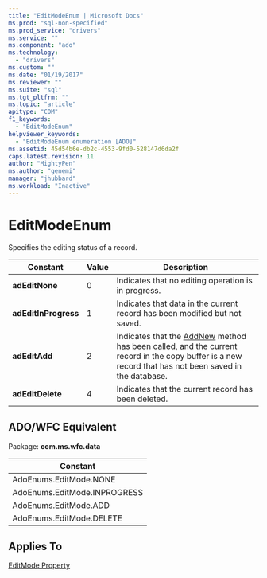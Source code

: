 ```yaml
---
title: "EditModeEnum | Microsoft Docs"
ms.prod: "sql-non-specified"
ms.prod_service: "drivers"
ms.service: ""
ms.component: "ado"
ms.technology:
  - "drivers"
ms.custom: ""
ms.date: "01/19/2017"
ms.reviewer: ""
ms.suite: "sql"
ms.tgt_pltfrm: ""
ms.topic: "article"
apitype: "COM"
f1_keywords: 
  - "EditModeEnum"
helpviewer_keywords: 
  - "EditModeEnum enumeration [ADO]"
ms.assetid: 45d54b6e-db2c-4553-9fd0-528147d6da2f
caps.latest.revision: 11
author: "MightyPen"
ms.author: "genemi"
manager: "jhubbard"
ms.workload: "Inactive"
---
```

# EditModeEnum
Specifies the editing status of a record.  
  
|Constant|Value|Description|  
|--------------|-----------|-----------------|  
|**adEditNone**|0|Indicates that no editing operation is in progress.|  
|**adEditInProgress**|1|Indicates that data in the current record has been modified but not saved.|  
|**adEditAdd**|2|Indicates that the [AddNew](../../../ado/reference/ado-api/addnew-method-ado.md) method has been called, and the current record in the copy buffer is a new record that has not been saved in the database.|  
|**adEditDelete**|4|Indicates that the current record has been deleted.|  
  
## ADO/WFC Equivalent  
 Package: **com.ms.wfc.data**  
  
|Constant|  
|--------------|  
|AdoEnums.EditMode.NONE|  
|AdoEnums.EditMode.INPROGRESS|  
|AdoEnums.EditMode.ADD|  
|AdoEnums.EditMode.DELETE|  
  
## Applies To  
 [EditMode Property](../../../ado/reference/ado-api/editmode-property.md)
